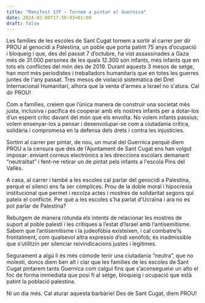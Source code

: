 ```yaml
---
title: "Manifest 17F - Tornem a pintar el Guernica"
date: 2024-02-08T17:58:03+01:00
draft: false
---
```

Les famílies de les escoles de Sant Cugat tornem a sortir al carrer per dir PROU al genocidi a Palestina, un poble que porta patint 75 anys d’ocupació i bloqueig i que, des del passat 7 d’octubre, ha vist assassinades a Gaza més de 31.000 persones de les quals 12.300 són infants, més infants que en tots els conflictes del món des de 2019. Durant aquests 3 mesos de setge, han mort més periodistes i treballadors humanitaris que en totes les guerres juntes de l'any passat. Tres mesos de violació sistemàtica del Dret Internacional Humanitari, alhora que la venta d'armes a Israel no s'atura. Cal dir PROU!

Com a famílies, creiem que l’única manera de construir una societat més justa, inclusiva i pacífica és cooperar amb els nostres infants per a dotar-los d’un esperit crític davant del món que els envolta. No volem infants passius; volem ensenyar-los a pensar i desenvolupar-se com a ciutadania crítica, solidària i compromesa en la defensa dels drets i contra les injustícies.

Sortim al carrer per pintar, de nou, un mural del Guernica perquè diem PROU a la censura que des de l’Ajuntament de Sant Cugat ens han volgut imposar: enviant correus electrònics a les direccions escolars demanant “neutralitat” i fent-ne retirar un de pintat pels infants a l'escola Pins del Vallès.

A casa, al carrer i també a les escoles cal parlar del genocidi a Palestina, perquè el silenci ens fa ser còmplices. Prou de la doble moral i hipocresia institucional que permet i recolza actes i mostres de solidaritat segons qui pateix el conflicte. Per què a les escoles s'ha parlat d'Ucraïna i ara no es pot parlar de Palestina? 

Rebutgem de manera rotunda els intents de relacionar les mostres de suport al poble palestí i les crítiques a l’estat d’Israel amb l’antisemitisme. Sabem que l’antisemitisme i la judeofòbia existeixen, i cal combatre’ls frontalment, com qualsevol altra expressió d’odi xenòfob; és inadmissible que s’utilitzin per silenciar reivindicacions justes i legítimes.

Segurament a algú li és més còmode tenir una ciutadania “neutra”, que no molesti, doncs diem ben alt i clar que les famílies de les escoles de Sant Cugat pintarem tants Guernica com calgui fins que s’aconsegueixi un alto el foc de forma immediata que posi fi al setge, bloqueig i ocupació que està patint la població palestina.

Ni un dia més. Cal aturar aquesta barbàrie! Des de Sant Cugat, diem PROU!
